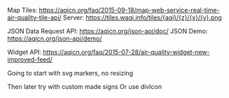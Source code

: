 Map Tiles: https://aqicn.org/faq/2015-09-18/map-web-service-real-time-air-quality-tile-api/
Server: https://tiles.waqi.info/tiles/{aqi}/{z}/{x}/{y}.png

JSON Data Request API: https://aqicn.org/json-api/doc/
JSON Demo: https://aqicn.org/json-api/demo/

Widget API: https://aqicn.org/faq/2015-07-28/air-quality-widget-new-improved-feed/

Going to start with svg markers, no resizing

Then later try with custom made signs
Or use divIcon

